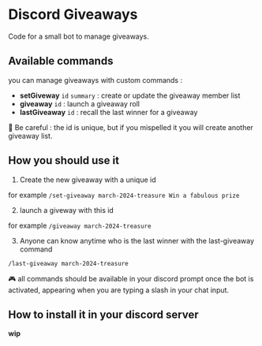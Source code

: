 # Discord Giveaways

Code for a small bot to manage giveaways.

## Available commands

you can manage giveaways with custom commands : 

- **setGiveway** `id` `summary` : create or update the giveaway member list
- **giveaway**  `id` : launch a giveaway roll
- **lastGiveaway**  `id` : recall the last winner for a giveaway

🔔 Be careful : the id is unique, but if you mispelled it you will create another giveaway list. 

## How you should use it

1. Create the new giveaway with a unique id

for example 
`/set-giveaway march-2024-treasure Win a fabulous prize` 

2. launch a giveway with this id

for example 
`/giveaway march-2024-treasure` 

3. Anyone can know anytime who is the last winner with the last-giveaway command

`/last-giveaway march-2024-treasure` 

🎮 all commands should be available in your discord prompt once the bot is activated, appearing when you are typing a slash in your chat input. 

## How to install it in your discord server

**wip**